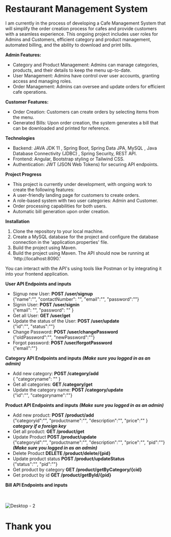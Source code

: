 # Restaurant Management System

I am currently in the process of developing a Cafe Management System that will simplify the order creation process for cafes and provide customers with a seamless experience. This ongoing project includes user roles for Admins and Customers, efficient category and product management, automated billing, and the ability to download and print bills.

**Admin Features:**

* Category and Product Management: Admins can manage categories, products, and their details to keep the menu up-to-date.
* User Management: Admins have control over user accounts, granting access and managing roles.
* Order Management: Admins can oversee and update orders for efficient cafe operations.

**Customer Features:**

* Order Creation: Customers can create orders by selecting items from the menu.
* Generated Bills: Upon order creation, the system generates a bill that can be downloaded and printed for reference.

**Technologies**

* Backend: JAVA JDK 11 , Spring Boot, Spring Data JPA, MySQL , Java Database Connectivity (JDBC) , Spring Security, REST API.
* Frontend: Angular, Bootstrap styling or Tailwind CSS.
* Authentication: JWT (JSON Web Tokens) for securing API endpoints.

**Project Progress**

* This project is currently under development, with ongoing work to create the following features:
* A user-friendly landing page for customers to create orders.
* A role-based system with two user categories: Admin and Customer.
* Order processing capabilities for both users.
* Automatic bill generation upon order creation.

**Installation**

1. Clone the repository to your local machine.
2. Create a MySQL database for the project and configure the database connection in the 'application.properties' file.
3. Build the project using Maven.
4. Build the project using Maven.
The API should now be running at 'http://localhost:8090.'

You can interact with the API's using tools like Postman or by integrating it into your frontend application.

**User API Endpoints and inputs**

* Signup new User: **POST /user/signup**
<br />   {"name":"", "contactNumber": "", "email":"", "password":""}
* Signin User: **POST /user/signin**
 <br />  {"email": "", "password": "" }
* Get all User: **GET /user/get**
* Update the status of the User: **POST /user/update**
  <br /> {"id":"", "status":""}
* Change Password: **POST /user/changePassword**
  <br /> {"oldPassword":"", "newPassword":""}
* Forgot password: **POST /user/forgotPassword**
  <br /> {"email":""} 

**Category API Endpoints and inputs** **_(Make sure you logged in as an admin)_**

* Add new category: **POST /category/add**
  <br />  { "categoryname": "" }
* Get all categories: **GET /category/get**
* Update the category name: **POST /category/update**
  <br /> {"id":"", "categoryname":""}

**Product API Endpoints and inputs** **_(Make sure you logged in as an admin)_**

* Add new product: **POST /product/add**
  <br />  {"categoryid":"", "productname":"", "description":"", "price":"" } **_category if a foreign key_**
* Get all product: **GET /product/get**
* Update Product **POST /product/update**
  <br />  {"categoryid":"", "productname":"", "description":"", "price":"", "pid":""} **_(Make sure you logged in as an admin)_**
* Delete Product **DELETE /product/delete/{pid}**
* Update product status **POST /product/updateStatus**
  <br />  {"status":"", "pid":""}
* Get product by category **GET /product/getByCategory/{cid}**
* Get product by id **GET /product/getById/{pid}**


**Bill API Endpoints and inputs**

<br /><br />
![Desktop - 2](https://github.com/Bilal025/RestaurantManagementSystem/assets/95700674/994e61ea-6415-482a-a0aa-fff1807735fb)


<h1>Thank you</h1>


